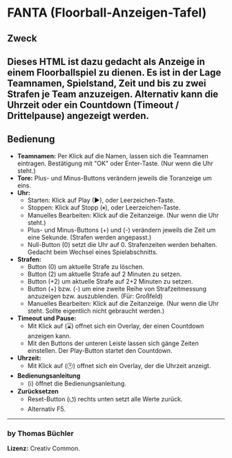 # FANTA (Floorball-Anzeigen-Tafel)

## Zweck
Dieses HTML ist dazu gedacht als Anzeige in einem Floorballspiel zu dienen.
Es ist in der Lage Teamnamen, Spielstand, Zeit und bis zu zwei Strafen je Team anzuzeigen.
Alternativ kann die Uhrzeit oder ein Countdown (Timeout / Drittelpause) angezeigt werden.
---
## Bedienung
- **Teamnamen:** Per Klick auf die Namen, lassen sich die Teamnamen eintragen. Bestätigung mit "OK" oder Enter-Taste. (Nur wenn die Uhr steht.)
- **Tore:** Plus- und Minus-Buttons verändern jeweils die Toranzeige um eins.
- **Uhr:**
  - Starten: Klick auf Play (▶), oder Leerzeichen-Taste.
  - Stoppen: Klick auf Stopp (⏸), oder Leerzeichen-Taste.
  - Manuelles Bearbeiten: Klick auf die Zeitanzeige. (Nur wenn die Uhr steht.)
  - Plus- und Minus-Buttons (+) und (-) verändern jeweils die Zeit um eine Sekunde. (Strafen werden angepasst.)
  - Null-Button (0) setzt die Uhr auf 0. Strafenzeiten werden behalten. Gedacht beim Wechsel eines Spielabschnitts.
- **Strafen:**
    - Button (0) um aktuelle Strafe zu löschen.
    -    Button (2) um aktuelle Strafe auf 2 Minuten zu setzen.
    -    Button (+2) um aktuelle Strafe auf 2+2 Minuten zu setzen.
    -    Button (+) bzw. (-) um eine zweite Reihe von Strafzeitmessung anzuzeigen bzw. auszublenden. (Für: Großfeld)
    -    Manuelles Bearbeiten: Klick auf die Zeitanzeige. (Nur wenn die Uhr steht. Sollte eigentlich nicht gebraucht werden.)
- **Timeout und Pause:**
    -    Mit Klick auf (⌛) offnet sich ein Overlay, der einen Countdown anzeigen kann.
    -    Mit den Buttons der unteren Leiste lassen sich gänge Zeiten einstellen. Der Play-Button startet den Countdown.
- **Uhrzeit:**
  - Mit Klick auf (🕑) offnet sich ein Overlay, der die Uhrzeit anzeigt.
- **Bedienungsanleitung**
   - (ℹ) öffnet die Bedienungsanleitung.
- **Zurücksetzen**
   - Reset-Button (⭯) rechts unten setzt alle Werte zurück.
   -  Alternativ F5.
---
### by Thomas Büchler
**Lizenz:** Creativ Common.
